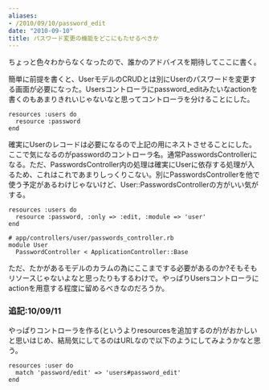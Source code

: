 ```yaml
---
aliases:
- /2010/09/10/password_edit
date: "2010-09-10"
title: パスワード変更の機能をどこにもたせるべきか
---
```

ちょっと色々わからなくなったので、誰かのアドバイスを期待してここに書く。

簡単に前提を書くと、UserモデルのCRUDとは別にUserのパスワードを変更する画面が必要になった。Usersコントローラにpassword_editみたいなactionを書くのもあまりきれいじゃないなと思ってコントローラを分けることにした。

<pre><code>resources :users do
  resource :password
end
</code></pre>

確実にUserのレコードは必要になるので上記の用にネストさせることにした。ここで気になるのがpasswordのコントローラ名。通常PasswordsControllerになる。ただ、PasswordsController内の処理は確実にUserに依存する処理が入るため、これはこれであまりしっくりこない。別にPasswordsControllerを他で使う予定があるわけじゃないけど、User::PasswordsControllerの方がいい気がする。

<pre><code>resources :users do
  resource :password, :only => :edit, :module => 'user'
end
</code></pre>

<pre><code># app/controllers/user/passwords_controller.rb
module User
  PasswordController < ApplicationController::Base
</code></pre>

ただ、たかがあるモデルのカラムの為にここまでする必要があるのか?そもそもリソースじゃないよなと思ったりもするわけで。やっぱりUsersコントローラにactionを用意する程度に留めるべきなのだろうか。

<h3>追記:10/09/11</h3>
やっぱりコントローラを作る(というよりresourcesを追加するのが)がおかしいと思いはじめ、結局気にしてるのはURLなので以下のようにしてみようかなと思う。
<pre><code>resources :user do
  match 'password/edit' => 'users#password_edit'
end
</code></pre>
